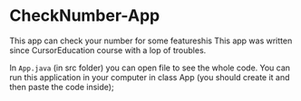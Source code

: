 # CheckNumber-App
This app can check your number for some featureshis 
This app was written since CursorEducation course with a lop of troubles.

In `App.java` (in src folder) you can open file to see the whole code.
You can run this application in your computer in class App (you should create it and then paste the code inside);
